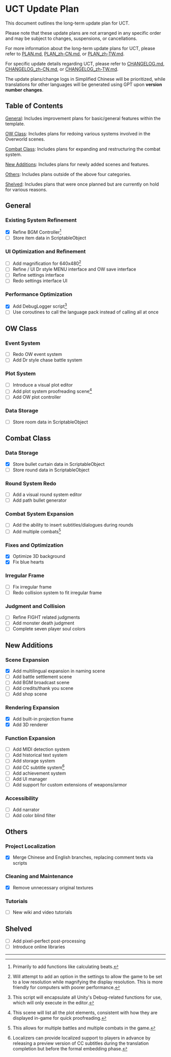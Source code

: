 # UCT Update Plan

This document outlines the long-term update plan for UCT.

Please note that these update plans are not arranged in any specific order and may be subject to changes, suspensions, or cancellations.

For more information about the long-term update plans for UCT, please refer to [PLAN.md](PLAN.md), [PLAN_zh-CN.md](PLAN_zh-CN.md), or [PLAN_zh-TW.md](PLAN_zh-TW.md).

For specific update details regarding UCT, please refer to [CHANGELOG.md](CHANGELOG.md), [CHANGELOG_zh-CN.md](CHANGELOG_zh-CN.md), or [CHANGELOG_zh-TW.md](CHANGELOG_zh-TW.md).

The update plans/change logs in Simplified Chinese will be prioritized, while translations for other languages will be generated using GPT upon **version number changes**.

## Table of Contents

[General](#General): Includes improvement plans for basic/general features within the template.

[OW Class](#OW-Class): Includes plans for redoing various systems involved in the Overworld scenes.

[Combat Class](#Combat-Class): Includes plans for expanding and restructuring the combat system.

[New Additions](#New-Additions): Includes plans for newly added scenes and features.

[Others](#Others): Includes plans outside of the above four categories.

[Shelved](#Shelved): Includes plans that were once planned but are currently on hold for various reasons.

## General
### Existing System Refinement
- [x] Refine BGM Controller[^1]
- [ ] Store item data in ScriptableObject

### UI Optimization and Refinement
- [ ] Add magnification for 640x480[^2]
- [ ] Refine / UI Dr style MENU interface and OW save interface
- [ ] Refine settings interface
- [ ] Redo settings interface UI

### Performance Optimization
- [x] Add DebugLogger script[^3]
- [ ] Use coroutines to call the language pack instead of calling all at once

## OW Class
### Event System
- [ ] Redo OW event system
- [ ] Add Dr style chase battle system

### Plot System
- [ ] Introduce a visual plot editor
- [ ] Add plot system proofreading scene[^4]
- [ ] Add OW plot controller

### Data Storage
- [ ] Store room data in ScriptableObject

## Combat Class
### Data Storage
- [x] Store bullet curtain data in ScriptableObject
- [ ] Store round data in ScriptableObject

### Round System Redo
- [ ] Add a visual round system editor
- [ ] Add path bullet generator

### Combat System Expansion
- [ ] Add the ability to insert subtitles/dialogues during rounds
- [ ] Add multiple combats[^5]

### Fixes and Optimization
- [x] Optimize 3D background
- [x] Fix blue hearts

### Irregular Frame
- [ ] Fix irregular frame
- [ ] Redo collision system to fit irregular frame

### Judgment and Collision
- [ ] Refine FIGHT related judgments
- [ ] Add monster death judgment
- [ ] Complete seven player soul colors

## New Additions
### Scene Expansion
- [x] Add multilingual expansion in naming scene
- [ ] Add battle settlement scene
- [ ] Add BGM broadcast scene
- [ ] Add credits/thank you scene
- [ ] Add shop scene

### Rendering Expansion
- [x] Add built-in projection frame
- [x] Add 3D renderer

### Function Expansion
- [ ] Add MIDI detection system
- [ ] Add historical text system
- [ ] Add storage system
- [ ] Add CC subtitle system[^6]
- [ ] Add achievement system
- [ ] Add UI manager
- [ ] Add support for custom extensions of weapons/armor

### Accessibility
- [ ] Add narrator
- [ ] Add color blind filter

## Others
### Project Localization
- [x] Merge Chinese and English branches, replacing comment texts via scripts

### Cleaning and Maintenance
- [x] Remove unnecessary original textures

### Tutorials
- [ ] New wiki and video tutorials

## Shelved

- [ ] Add pixel-perfect post-processing
- [ ] Introduce online libraries

---

[^1]: Primarily to add functions like calculating beats.
[^2]: Will attempt to add an option in the settings to allow the game to be set to a low resolution while magnifying the display resolution. This is more friendly for computers with poorer performance.
[^3]: This script will encapsulate all Unity's Debug-related functions for use, which will only execute in the editor.
[^4]: This scene will list all the plot elements, consistent with how they are displayed in-game for quick proofreading.
[^5]: This allows for multiple battles and multiple combats in the game.
[^6]: Localizers can provide localized support to players in advance by releasing a preview version of CC subtitles during the translation completion but before the formal embedding phase.